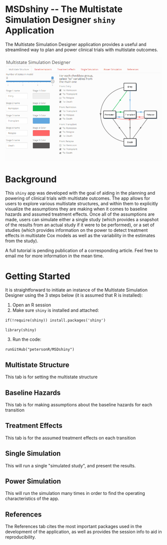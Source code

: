 # MSDshiny -- The Multistate Simulation Designer `shiny` Application

The Multistate Simulation Designer application provides a useful and streamlined way to plan and power clinical trials with multistate outcomes. 

![](figures/multistate_title_page.PNG)

# Background

This `shiny` app was developed with the goal of aiding in the planning and powering of clinical trials with multistate outcomes. The app allows for users to explore various multistate structures, and within them to explicitly visualize the assumptions they are making when it comes to baseline hazards and assumed treatment effects. Once all of the assumptions are made, users can simulate either a single study (which provides a snapshot of the results from an actual study if it were to be performed), or a set of studies (which provides information on the power to detect treatment effects in multistate Cox models as well as the variability in the estimates from the study). 

A full tutorial is pending publication of a corresponding article. Feel free to email me for more information in the mean time.

# Getting Started

It is straightforward to initiate an instance of the Multistate Simulation Designer using the 3 steps below (it is assumed that R is installed):

1) Open an R session
2) Make sure `shiny` is installed and attached:

`if(!require(shiny)) install.packages('shiny')`

`library(shiny)`

3) Run the code: 

`
runGitHub("petersonR/MSDshiny")
`


## Multistate Structure

This tab is for setting the multistate structure

## Baseline Hazards

This tab is for making assumptions about the baseline hazards for each transition

## Treatment Effects

This tab is for the assumed treatment effects on each transition

## Single Simulation

This will run a single "simulated study", and present the results.

## Power Simulation

This will run the simulation many times in order to find the operating characteristics of the app.

## References

The References tab cites the most important packages used in the development of the application, as well as provides the session info to aid in reproducibility. 